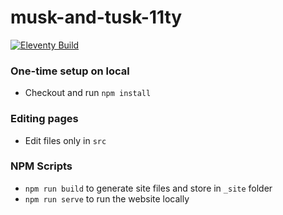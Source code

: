 # musk-and-tusk-11ty

[![Eleventy Build](https://github.com/muskandtusk/muskandtusk.github.io/actions/workflows/eleventy_build.yml/badge.svg)](https://github.com/muskandtusk/muskandtusk.github.io/actions/workflows/eleventy_build.yml)

### One-time setup on local

- Checkout and run `npm install`

### Editing pages

- Edit files only in `src`

### NPM Scripts

- `npm run build` to generate site files and store in `_site` folder
- `npm run serve` to run the website locally
